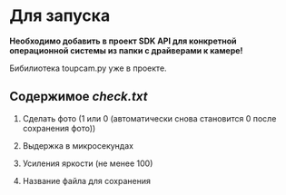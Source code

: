 # Для запуска

**Необходимо добавить в проект SDK API для конкретной операционной системы из папки с драйверами к камере!**

Бибилиотека toupcam.py уже в проекте.

## Содержимое *check.txt*

1. Сделать фото (1 или 0 (автоматически снова становится 0 после сохранения фото))

2. Выдержка в микросекундах

3. Усиления яркости (не менее 100)

4. Название файла для сохранения

